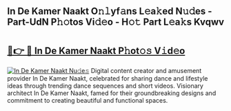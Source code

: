 ## In De Kamer Naakt O𝚗𝚕yf𝚊ns L𝚎a𝚔ed N𝚞𝚍es - Part-UdN P𝚑𝚘tos Vi𝚍𝚎o - H𝚘𝚝 Part L𝚎a𝚔s Kvqwv

# <h2><a href="http://kf9f9y0.oniu.top/?m=In+De+Kamer+Naakt">🔗👉 🔴 In De Kamer Naakt P𝚑ot𝚘𝚜 V𝚒d𝚎o</a></h2>

[![In De Kamer Naakt Nu𝚍e𝚜](https://i.imgur.com/0qMVB7G.gif)](http://kf9f9y0.oniu.top/?m=In+De+Kamer+Naakt)
Digital content creator and amusement provider In De Kamer Naakt, celebrated for sharing dance and lifestyle ideas through trending dance sequences and short videos. Visionary architect In De Kamer Naakt, famed for their groundbreaking designs and commitment to creating beautiful and functional spaces.  
